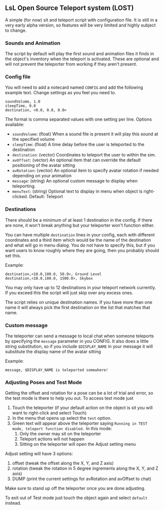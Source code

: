 ## LsL Open Source Teleport system (LOST)
A simple (for now) sit and teleport script with configuration file. It is still in a very early alpha version, so features will be very limited and highly subject to change.

### Sounds and Animation
The script by default will play the first sound and animation files it finds in the object's inventory when the teleport is activated. These are optional and will not prevent the teleporter from working if they aren't present.

### Config file
You will need to add a notecard named `CONFIG` and add the following example text. Change settings as you feel you need to.
```
soundVolume, 1.0
sleepTime, 0.0
destination, <0.0, 0.0, 0.0>
```

The format is comma separated values with one setting per line. Options available:
- `soundVolume`: (float) When a sound file is present it will play this sound at the specified volume
- `sleepTime`: (float) A time delay before the user is teleported to the destination
- `destination`: (vector) Coordinates to teleport the user to within the sim.
- `avOffset`: (vector) An optional item that can override the default positioning of the avatar sitting
- `avRotation`: (vector) An optional item to specify avatar rotation if needed depending on your animation
- `message`: (string) An optional custom message to display when teleporting.
- `menuText`: (string) Optional text to display in menu when object is right-clicked. Default: Teleport

### Destinations
There should be a minimum of at least 1 destination in the config. If there are none, it won't break anything but your teleporter won't function either.

You can have multiple `destination` lines in your config, each with different coordinates and a third item which would be the name of the destination and what will go in menu dialog. You do not have to specify this, but if you want users to know roughly where they are going, then you probably should set this.

Example:
```
destination,<10.0,100.0, 50.0>, Ground Level
destination,<10.0,100.0, 1500.0>, Skybox
```

You may only have up to 12 destinations in your teleport network currently. If you exceed this the script will just skip over any excess ones.

The script relies on unique destination names. If you have more than one name it will always pick the first destination on the list that matches that name.

### Custom message
The teleporter can send a message to local chat when someone teleports by specifying the `message` parameter in you CONFIG. It also does a little string substitution, so if you include `$DISPLAY_NAME` in your message it will substitute the display name of the avatar sitting

Example:
```
message, $DISPLAY_NAME is teleported somewhere!
```

### Adjusting Poses and Test Mode
Getting the offset and rotation for a pose can be a lot of trial and error, so the test mode is there to help you out. To access test mode just

1. Touch the teleporter (if your default action on the object is sit you will want to right-click and select Touch)
2. In the menu that opens up select the `test` option.
3. Green text will appear above the teleporter saying `Running in TEST mode, teleport function disabled.` In this mode:
    1. Only the owner may sit on the teleporter
    2. Teleport actions will not happen
    3. Sitting on the teleporter will open the Adjust setting menu

Adjust setting will have 3 options:
1. offset (tweak the offset along the X, Y, and Z axis)
2. rotation (tweak the rotation in 5 degree ingrements along the X, Y, and Z axis)
3. DUMP (print the current settings for avRotation and avOffset to chat)

Make sure to stand up off the teleporter once you are done adjusting.

To exit out of Test mode just touch the object again and select `default` instead.
